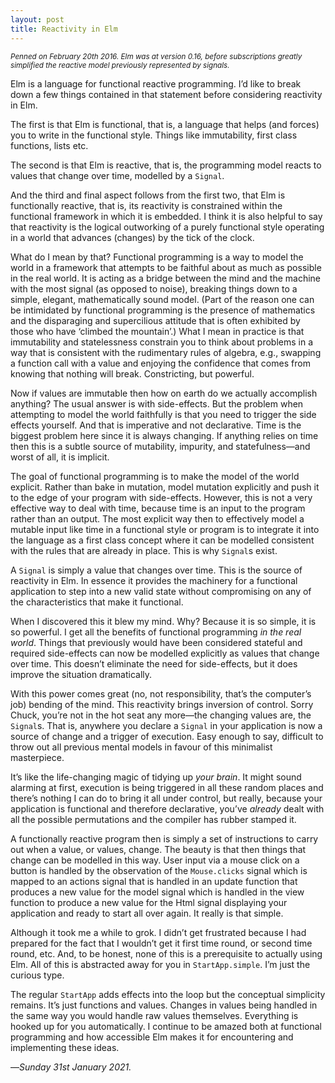 ```yaml
---
layout: post
title: Reactivity in Elm
---
```


<p>
  <small>
    <em>
      Penned on February 20th 2016. Elm was at version 0.16, before subscriptions greatly simplified the reactive model previously represented by signals.
    </em>
  </small>
</p>

Elm is a language for functional reactive programming. I’d like to break down a few things contained in that statement before considering reactivity in Elm.

The first is that Elm is functional, that is, a language that helps (and forces) you to write in the functional style. Things like immutability, first class functions, lists etc.

The second is that Elm is reactive, that is, the programming model reacts to values that change over time, modelled by a `Signal`.

And the third and final aspect follows from the first two, that Elm is functionally reactive, that is, its reactivity is constrained within the functional framework in which it is embedded. I think it is also helpful to say that reactivity is the logical outworking of a purely functional style operating in a world that advances (changes) by the tick of the clock.

What do I mean by that? Functional programming is a way to model the world in a framework that attempts to be faithful about as much as possible in the real world. It is acting as a bridge between the mind and the machine with the most signal (as opposed to noise), breaking things down to a simple, elegant, mathematically sound model. (Part of the reason one can be intimidated by functional programming is the presence of mathematics and the disparaging and supercilious attitude that is often exhibited by those who have ‘climbed the mountain’.) What I mean in practice is that immutability and statelessness constrain you to think about problems in a way that is consistent with the rudimentary rules of algebra, e.g., swapping a function call with a value and enjoying the confidence that comes from knowing that nothing will break. Constricting, but powerful.

Now if values are immutable then how on earth do we actually accomplish anything? The usual answer is with side-effects. But the problem when attempting to model the world faithfully is that you need to trigger the side effects yourself. And that is imperative and not declarative. Time is the biggest problem here since it is always changing. If anything relies on time then this is a subtle source of mutability, impurity, and statefulness—and worst of all, it is implicit.

The goal of functional programming is to make the model of the world explicit. Rather than bake in mutation, model mutation explicitly and push it to the edge of your program with side-effects. However, this is not a very effective way to deal with time, because time is an input to the program rather than an output. The most explicit way then to effectively model a mutable input like time in a functional style or program is to integrate it into the language as a first class concept where it can be modelled consistent with the rules that are already in place. This is why `Signal`s exist.

A `Signal` is simply a value that changes over time. This is the source of reactivity in Elm. In essence it provides the machinery for a functional application to step into a new valid state without compromising on any of the characteristics that make it functional. 

When I discovered this it blew my mind. Why? Because it is so simple, it is so powerful. I get all the benefits of functional programming _in the real world_. Things that previously would have been considered stateful and required side-effects can now be modelled explicitly as values that change over time. This doesn’t eliminate the need for side-effects, but it does improve the situation dramatically.

With this power comes great (no, not responsibility, that’s the computer’s job) bending of the mind. This reactivity brings inversion of control. Sorry Chuck, you’re not in the hot seat any more—the changing values are, the `Signal`s. That is, anywhere you declare a `Signal` in your application is now a source of change and a trigger of execution. Easy enough to say, difficult to throw out all previous mental models in favour of this minimalist masterpiece.

It’s like the life-changing magic of tidying up _your brain_. It might sound alarming at first, execution is being triggered in all these random places and there’s nothing I can do to bring it all under control, but really, because your application is functional and therefore declarative, you’ve _already_ dealt with all the possible permutations and the compiler has rubber stamped it.

A functionally reactive program then is simply a set of instructions to carry out when a value, or values, change. The beauty is that then things that change can be modelled in this way. User input via a mouse click on a button is handled by the observation of the `Mouse.clicks` signal which is mapped to an actions signal that is handled in an update function that produces a new value for the model signal which is handled in the view function to produce a new value for the Html signal displaying your application and ready to start all over again. It really is that simple.

Although it took me a while to grok. I didn’t get frustrated because I had prepared for the fact that I wouldn’t get it first time round, or second time round, etc. And, to be honest, none of this is a prerequisite to actually using Elm. All of this is abstracted away for you in `StartApp.simple`. I’m just the curious type.

The regular `StartApp` adds effects into the loop but the conceptual simplicity remains. It’s just functions and values. Changes in values being handled in the same way you would handle raw values themselves. Everything is hooked up for you automatically. I continue to be amazed both at functional programming and how accessible Elm makes it for encountering and implementing these ideas.

—*Sunday 31st January 2021.*
